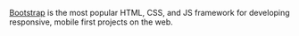 
[Bootstrap] is the most popular HTML, CSS, and JS framework for developing responsive, mobile first projects on the web.


[Bootstrap]:http://getbootstrap.com
